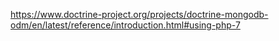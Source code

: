 https://www.doctrine-project.org/projects/doctrine-mongodb-odm/en/latest/reference/introduction.html#using-php-7

